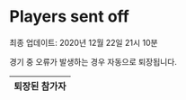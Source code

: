 # Players sent off
최종 업데이트: 2020년 12월 22일 21시 10분


경기 중 오류가 발생하는 경우 자동으로 퇴장됩니다.


| 퇴장된 참가자 |
|:---:|